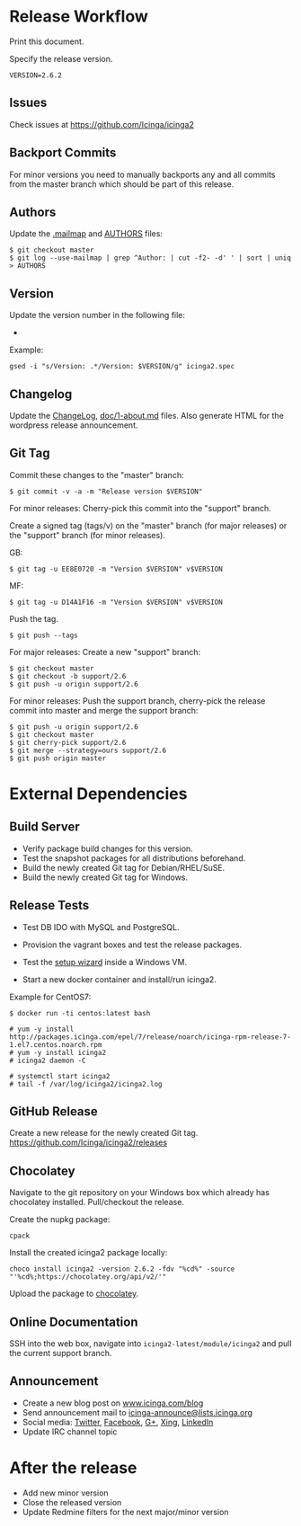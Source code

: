 # Release Workflow

Print this document.

Specify the release version.

    VERSION=2.6.2

## Issues

Check issues at https://github.com/Icinga/icinga2

## Backport Commits

For minor versions you need to manually backports any and all commits from the
master branch which should be part of this release.

## Authors

Update the [.mailmap](.mailmap) and [AUTHORS](AUTHORS) files:

    $ git checkout master
    $ git log --use-mailmap | grep ^Author: | cut -f2- -d' ' | sort | uniq > AUTHORS

## Version

Update the version number in the following file:

* [icinga2.spec]: Version: (.*)

Example:

    gsed -i "s/Version: .*/Version: $VERSION/g" icinga2.spec

## Changelog

Update the [ChangeLog](ChangeLog), [doc/1-about.md](doc/1-about.md) files. Also generate HTML
for the wordpress release announcement.

## Git Tag

Commit these changes to the "master" branch:

    $ git commit -v -a -m "Release version $VERSION"

For minor releases: Cherry-pick this commit into the "support" branch.

Create a signed tag (tags/v<VERSION>) on the "master" branch (for major
releases) or the "support" branch (for minor releases).

GB:

    $ git tag -u EE8E0720 -m "Version $VERSION" v$VERSION

MF:

    $ git tag -u D14A1F16 -m "Version $VERSION" v$VERSION

Push the tag.

    $ git push --tags

For major releases: Create a new "support" branch:

    $ git checkout master
    $ git checkout -b support/2.6
    $ git push -u origin support/2.6

For minor releases: Push the support branch, cherry-pick the release commit
into master and merge the support branch:

    $ git push -u origin support/2.6
    $ git checkout master
    $ git cherry-pick support/2.6
    $ git merge --strategy=ours support/2.6
    $ git push origin master

# External Dependencies

## Build Server

* Verify package build changes for this version.
* Test the snapshot packages for all distributions beforehand.
* Build the newly created Git tag for Debian/RHEL/SuSE.
* Build the newly created Git tag for Windows.

## Release Tests

* Test DB IDO with MySQL and PostgreSQL.
* Provision the vagrant boxes and test the release packages.
* Test the [setup wizard](http://packages.icinga.com/windows/) inside a Windows VM.

* Start a new docker container and install/run icinga2.

Example for CentOS7:

    $ docker run -ti centos:latest bash

    # yum -y install http://packages.icinga.com/epel/7/release/noarch/icinga-rpm-release-7-1.el7.centos.noarch.rpm
    # yum -y install icinga2
    # icinga2 daemon -C

    # systemctl start icinga2
    # tail -f /var/log/icinga2/icinga2.log

## GitHub Release

Create a new release for the newly created Git tag.
https://github.com/Icinga/icinga2/releases

## Chocolatey

Navigate to the git repository on your Windows box which
already has chocolatey installed. Pull/checkout the release.

Create the nupkg package:

    cpack

Install the created icinga2 package locally:

    choco install icinga2 -version 2.6.2 -fdv "%cd%" -source "'%cd%;https://chocolatey.org/api/v2/'"

Upload the package to [chocolatey](https://chocolatey.org/packages/upload).

## Online Documentation

SSH into the web box, navigate into `icinga2-latest/module/icinga2`
and pull the current support branch.

## Announcement

* Create a new blog post on www.icinga.com/blog
* Send announcement mail to icinga-announce@lists.icinga.org
* Social media: [Twitter](https://twitter.com/icinga), [Facebook](https://www.facebook.com/icinga), [G+](http://plus.google.com/+icinga), [Xing](https://www.xing.com/communities/groups/icinga-da4b-1060043), [LinkedIn](https://www.linkedin.com/groups/Icinga-1921830/about)
* Update IRC channel topic

# After the release

* Add new minor version
* Close the released version
* Update Redmine filters for the next major/minor version
